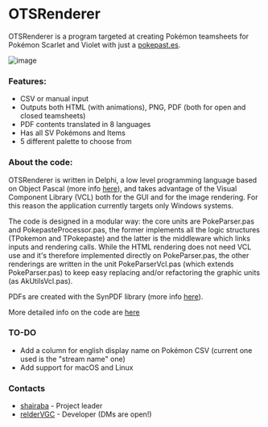 # OTSRenderer

OTSRenderer is a program targeted at creating Pokémon teamsheets for Pokémon Scarlet and Violet with just a [pokepast.es](http://pokepast.es).

![image](https://i.imgur.com/koDpKcp.png)

### Features:
- CSV or manual input
- Outputs both HTML (with animations), PNG, PDF (both for open and closed teamsheets)
- PDF contents translated in 8 languages
- Has all SV Pokémons and Items
- 5 different palette to choose from

### About the code:
OTSRenderer is written in Delphi, a low level programming language based on Object Pascal (more info [here](https://www.embarcadero.com/products/delphi)), and takes advantage of the Visual Component Library (VCL) both for the GUI and for the image rendering. For this reason the application currently targets only Windows systems.

The code is designed in a modular way: the core units are PokeParser.pas and PokepasteProcessor.pas, the former implements all the logic structures (TPokemon and TPokepaste) and the latter is the middleware which links inputs and rendering calls.
While the HTML rendering does not need VCL use and it's therefore implemented directly on PokeParser.pas, the other renderings are written in the unit PokeParserVcl.pas (which extends PokeParser.pas) to keep easy replacing and/or refactoring the graphic units (as AkUtilsVcl.pas).

PDFs are created with the SynPDF library (more info [here](https://github.com/synopse/SynPDF)).

More detailed info on the code are [here](/CodeDetails.md)

### TO-DO
- Add a column for english display name on Pokémon CSV (current one used is the "stream name" one)
- Add support for macOS and Linux

### Contacts
- [shairaba](https://twitter.com/shairaba) - Project leader
- [relderVGC](https://twitter.com/reldervgc) - Developer (DMs are open!)